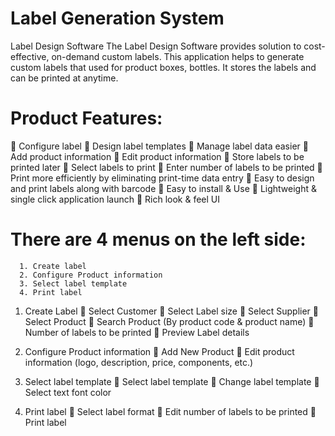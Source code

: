 # Label Generation System

Label Design Software
	The Label Design Software provides solution to cost-effective, on-demand custom labels. This application helps to generate custom labels that used for product boxes, bottles. It stores the labels and can be printed at anytime.

# Product Features:
	Configure label
	Design label templates
	Manage label data easier
	Add product information
	Edit product information
	Store labels to be printed later
	Select labels to print
	Enter number of labels to be printed
	Print more efficiently by eliminating print-time data entry
	Easy to design and print labels along with barcode
	Easy to install & Use
	Lightweight & single click application launch
	Rich look & feel UI

# There are 4 menus on the left side:
      1. Create label
      2. Configure Product information 
      3. Select label template
      4. Print label

1. Create Label
	Select Customer
	Select Label size
	Select Supplier
	Select Product
	Search Product (By product code & product name)
	Number of labels to be printed
	Preview Label details

2. Configure Product information
	Add New Product
	Edit product information (logo, description, price, components, etc.)

3. Select label template
	Select label template
	Change label template
	Select text font color

4. Print label
	Select label format
	Edit number of labels to be printed 
	Print label

